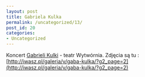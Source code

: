 ```yaml
---
layout: post
title: Gabriela Kulka
permalink: /uncategorized/13/
post_id: 20
categories: 
- Uncategorized
---
```


Koncert 
[Gabrieli Kulki](http://gabakulka.com/) - teatr Wytwórnia. Zdjęcia są tu : 
[http://iwasz.pl/galeria/v/gaba-kulka/?g2_page=2](http://iwasz.pl/galeria/v/gaba-kulka/?g2_page=2)